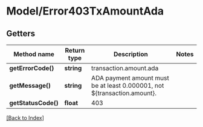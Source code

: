 # Model/Error403TxAmountAda

## Getters

Method name | Return type | Description | Notes
------------ | ------------- | ------------- | -------------
**getErrorCode()** | **string** | transaction.amount.ada |
**getMessage()** | **string** | ADA payment amount must be at least 0.000001, not ${transaction.amount}. |
**getStatusCode()** | **float** | 403 |

[[Back to Index]](../index.md)

